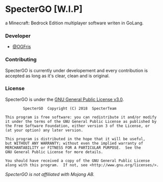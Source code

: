# SpecterGO [W.I.P]
a Minecraft: Bedrock Edition multiplayer software writen in GoLang.

### Developer
- [@OGFris](https://twitter.com/OGFris)

### Contributing
 SpecterGO is currently under developement and every contribution is accepted 
 as long as it's clear, clean and is original.
 
 ### License
 SpecterGO is under the [GNU General Public License v3.0](https://github.com/SpecterTeam/SpecterGO/blob/master/LICENSE).
 
            SpecterGO  Copyright (C) 2018  SpecterTeam

    This program is free software: you can redistribute it and/or modify
    it under the terms of the GNU General Public License as published by
    the Free Software Foundation, either version 3 of the License, or
    (at your option) any later version.

    This program is distributed in the hope that it will be useful,
    but WITHOUT ANY WARRANTY; without even the implied warranty of
    MERCHANTABILITY or FITNESS FOR A PARTICULAR PURPOSE.  See the
    GNU General Public License for more details.

    You should have received a copy of the GNU General Public License
    along with this program.  If not, see <http://www.gnu.org/licenses/>.
*SpecterGO is not affiliated with Mojang AB.*
